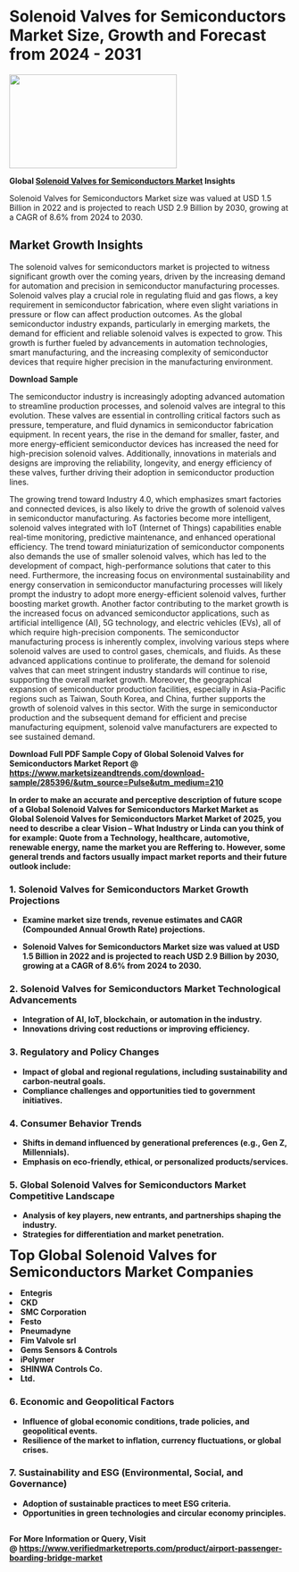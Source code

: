 <H1>Solenoid Valves for Semiconductors Market Size, Growth and Forecast from 2024 - 2031</H1><img class="aligncenter size-medium wp-image-584254" src="https://thirdeyenews.in/wp-content/uploads/2024/09/Global-Market-Research-300x168.jpeg" alt="" width="300" height="168" /><p><strong>Global&nbsp;<a href="https://www.marketsizeandtrends.com/download-sample/285396/&amp;utm_source=Pulse&amp;utm_medium=210">Solenoid Valves for Semiconductors Market</a> Insights</strong></p><p>Solenoid Valves for Semiconductors Market size was valued at USD 1.5 Billion in 2022 and is projected to reach USD 2.9 Billion by 2030, growing at a CAGR of 8.6% from 2024 to 2030.</p><p><h2>Market Growth Insights</h2> <p>The solenoid valves for semiconductors market is projected to witness significant growth over the coming years, driven by the increasing demand for automation and precision in semiconductor manufacturing processes. Solenoid valves play a crucial role in regulating fluid and gas flows, a key requirement in semiconductor fabrication, where even slight variations in pressure or flow can affect production outcomes. As the global semiconductor industry expands, particularly in emerging markets, the demand for efficient and reliable solenoid valves is expected to grow. This growth is further fueled by advancements in automation technologies, smart manufacturing, and the increasing complexity of semiconductor devices that require higher precision in the manufacturing environment.</p> <p><strong>Download Sample</strong></p> <p>The semiconductor industry is increasingly adopting advanced automation to streamline production processes, and solenoid valves are integral to this evolution. These valves are essential in controlling critical factors such as pressure, temperature, and fluid dynamics in semiconductor fabrication equipment. In recent years, the rise in the demand for smaller, faster, and more energy-efficient semiconductor devices has increased the need for high-precision solenoid valves. Additionally, innovations in materials and designs are improving the reliability, longevity, and energy efficiency of these valves, further driving their adoption in semiconductor production lines.</p> <p>The growing trend toward Industry 4.0, which emphasizes smart factories and connected devices, is also likely to drive the growth of solenoid valves in semiconductor manufacturing. As factories become more intelligent, solenoid valves integrated with IoT (Internet of Things) capabilities enable real-time monitoring, predictive maintenance, and enhanced operational efficiency. The trend toward miniaturization of semiconductor components also demands the use of smaller solenoid valves, which has led to the development of compact, high-performance solutions that cater to this need. Furthermore, the increasing focus on environmental sustainability and energy conservation in semiconductor manufacturing processes will likely prompt the industry to adopt more energy-efficient solenoid valves, further boosting market growth. Another factor contributing to the market growth is the increased focus on advanced semiconductor applications, such as artificial intelligence (AI), 5G technology, and electric vehicles (EVs), all of which require high-precision components. The semiconductor manufacturing process is inherently complex, involving various steps where solenoid valves are used to control gases, chemicals, and fluids. As these advanced applications continue to proliferate, the demand for solenoid valves that can meet stringent industry standards will continue to rise, supporting the overall market growth. Moreover, the geographical expansion of semiconductor production facilities, especially in Asia-Pacific regions such as Taiwan, South Korea, and China, further supports the growth of solenoid valves in this sector. With the surge in semiconductor production and the subsequent demand for efficient and precise manufacturing equipment, solenoid valve manufacturers are expected to see sustained demand. <p><strong></p><p><span class=""><strong>Download Full PDF Sample Copy of Global Solenoid Valves for Semiconductors Market Report</strong> @ <a href="https://www.marketsizeandtrends.com/download-sample/285396/&amp;utm_source=Pulse&amp;utm_medium=210" target="_blank">https://www.marketsizeandtrends.com/download-sample/285396/&amp;utm_source=Pulse&amp;utm_medium=210</a></span></p><p>In order to make an accurate and perceptive description of future scope of a Global&nbsp;Solenoid Valves for Semiconductors Market Market as Global&nbsp;Solenoid Valves for Semiconductors Market Market of 2025, you need to describe a clear Vision &ndash; What Industry or Linda can you think of for example: Quote from a Technology, healthcare, automotive, renewable energy, name the market you are Reffering to. However, some general trends and factors usually impact market reports and their future outlook include:</p><h3>1.&nbsp;<strong>Solenoid Valves for Semiconductors Market Growth Projections</strong></h3><ul><li>Examine market size trends, revenue estimates and CAGR (Compounded Annual Growth Rate) projections.</li><li><p>Solenoid Valves for Semiconductors Market size was valued at USD 1.5 Billion in 2022 and is projected to reach USD 2.9 Billion by 2030, growing at a CAGR of 8.6% from 2024 to 2030.</p></li></ul><h3>2.&nbsp;<strong>Solenoid Valves for Semiconductors Market Technological Advancements</strong></h3><ul><li>Integration of AI, IoT, blockchain, or automation in the industry.</li><li>Innovations driving cost reductions or improving efficiency.</li></ul><h3>3.&nbsp;<strong>Regulatory and Policy Changes</strong></h3><ul><li>Impact of global and regional regulations, including sustainability and carbon-neutral goals.</li><li>Compliance challenges and opportunities tied to government initiatives.</li></ul><h3>4.&nbsp;<strong>Consumer Behavior Trends</strong></h3><ul><li>Shifts in demand influenced by generational preferences (e.g., Gen Z, Millennials).</li><li>Emphasis on eco-friendly, ethical, or personalized products/services.</li></ul><h3>5.&nbsp;<strong>Global Solenoid Valves for Semiconductors Market Competitive Landscape</strong></h3><ul><li>Analysis of key players, new entrants, and partnerships shaping the industry.</li><li>Strategies for differentiation and market penetration.</li></ul><p data-pm-slice="1 1 []"><span style="color: inherit; font-family: inherit; font-size: 25px;">Top Global Solenoid Valves for Semiconductors Market Companies</span></p><div class="" data-test-id=""><p><li>Entegris</li><li> CKD</li><li> SMC Corporation</li><li> Festo</li><li> Pneumadyne</li><li> Fim Valvole srl</li><li> Gems Sensors & Controls</li><li> iPolymer</li><li> SHINWA Controls Co.</li><li> Ltd.</li></p></div><h3>6.&nbsp;<strong>Economic and Geopolitical Factors</strong></h3><ul><li>Influence of global economic conditions, trade policies, and geopolitical events.</li><li>Resilience of the market to inflation, currency fluctuations, or global crises.</li></ul><h3>7.&nbsp;<strong>Sustainability and ESG (Environmental, Social, and Governance)</strong></h3><ul><li>Adoption of sustainable practices to meet ESG criteria.</li><li>Opportunities in green technologies and circular economy principles.</li></ul><h2><strong style="font-size: 14px;">For More Information or Query, Visit @&nbsp;</strong><a style="background-color: #ffffff; font-size: 14px;" href="https://www.marketsizeandtrends.com/report/solenoid-valves-for-semiconductors-market/" target="_blank">https://www.verifiedmarketreports.com/product/airport-passenger-boarding-bridge-market</a></h2>
